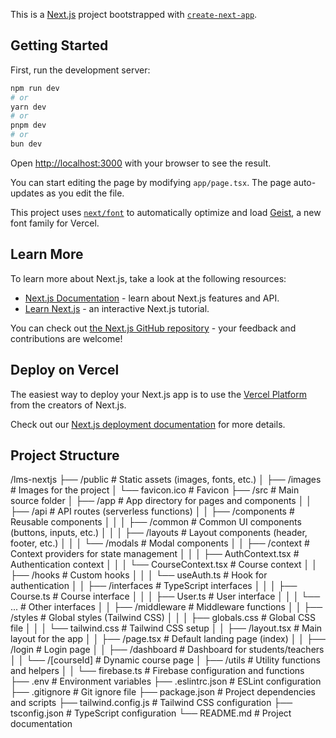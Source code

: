 This is a [Next.js](https://nextjs.org) project bootstrapped with [`create-next-app`](https://nextjs.org/docs/app/api-reference/cli/create-next-app).

## Getting Started

First, run the development server:

```bash
npm run dev
# or
yarn dev
# or
pnpm dev
# or
bun dev
```

Open [http://localhost:3000](http://localhost:3000) with your browser to see the result.

You can start editing the page by modifying `app/page.tsx`. The page auto-updates as you edit the file.

This project uses [`next/font`](https://nextjs.org/docs/app/building-your-application/optimizing/fonts) to automatically optimize and load [Geist](https://vercel.com/font), a new font family for Vercel.

## Learn More

To learn more about Next.js, take a look at the following resources:

- [Next.js Documentation](https://nextjs.org/docs) - learn about Next.js features and API.
- [Learn Next.js](https://nextjs.org/learn) - an interactive Next.js tutorial.

You can check out [the Next.js GitHub repository](https://github.com/vercel/next.js) - your feedback and contributions are welcome!

## Deploy on Vercel

The easiest way to deploy your Next.js app is to use the [Vercel Platform](https://vercel.com/new?utm_medium=default-template&filter=next.js&utm_source=create-next-app&utm_campaign=create-next-app-readme) from the creators of Next.js.

Check out our [Next.js deployment documentation](https://nextjs.org/docs/app/building-your-application/deploying) for more details.



## Project Structure
/lms-nextjs
├── /public                   # Static assets (images, fonts, etc.)
│   ├── /images               # Images for the project
│   └── favicon.ico           # Favicon
├── /src                      # Main source folder
│   ├── /app                  # App directory for pages and components
│   │   ├── /api              # API routes (serverless functions)
│   │   ├── /components       # Reusable components
│   │   │   ├── /common       # Common UI components (buttons, inputs, etc.)
│   │   │   ├── /layouts      # Layout components (header, footer, etc.)
│   │   │   └── /modals       # Modal components
│   │   ├── /context          # Context providers for state management
│   │   │   ├── AuthContext.tsx # Authentication context
│   │   │   └── CourseContext.tsx # Course context
│   │   ├── /hooks            # Custom hooks
│   │   │   └── useAuth.ts    # Hook for authentication
│   │   ├── /interfaces        # TypeScript interfaces
│   │   │   ├── Course.ts      # Course interface
│   │   │   ├── User.ts        # User interface
│   │   │   └── ...            # Other interfaces
│   │   ├── /middleware        # Middleware functions
│   │   ├── /styles           # Global styles (Tailwind CSS)
│   │   │   ├── globals.css     # Global CSS file
│   │   │   └── tailwind.css    # Tailwind CSS setup
│   │   ├── /layout.tsx       # Main layout for the app
│   │   ├── /page.tsx         # Default landing page (index)
│   │   ├── /login             # Login page
│   │   ├── /dashboard         # Dashboard for students/teachers
│   │   └── /[courseId]       # Dynamic course page
│   ├── /utils                # Utility functions and helpers
│   │   └── firebase.ts        # Firebase configuration and functions
├── .env                      # Environment variables
├── .eslintrc.json            # ESLint configuration
├── .gitignore                # Git ignore file
├── package.json              # Project dependencies and scripts
├── tailwind.config.js        # Tailwind CSS configuration
├── tsconfig.json             # TypeScript configuration
└── README.md                 # Project documentation
